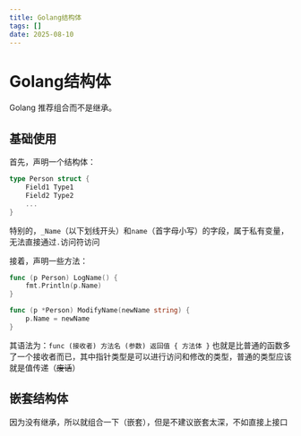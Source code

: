 ```yaml
---
title: Golang结构体
tags: []
date: 2025-08-10
---
```

# Golang结构体

Golang 推荐组合而不是继承。

## 基础使用

首先，声明一个结构体：
```go
type Person struct {
    Field1 Type1
    Field2 Type2
    ...
}
```

特别的，`_Name`（以下划线开头）和`name`（首字母小写）的字段，属于私有变量，无法直接通过`.`访问符访问

接着，声明一些方法：
```go
func (p Person) LogName() {
    fmt.Println(p.Name)
}

func (p *Person) ModifyName(newName string) {
    p.Name = newName
}
```
其语法为：`func (接收者) 方法名 (参数) 返回值 { 方法体 }`
也就是比普通的函数多了一个接收者而已，其中指针类型是可以进行访问和修改的类型，普通的类型应该就是值传递（~~废话~~）

## 嵌套结构体

因为没有继承，所以就组合一下（嵌套），但是不建议嵌套太深，不如直接上接口
